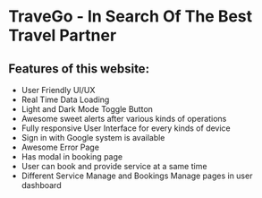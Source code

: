 # TraveGo - In Search Of The Best Travel Partner
## Features of this website:
* User Friendly UI/UX
* Real Time Data Loading
* Light and Dark Mode Toggle Button
* Awesome sweet alerts after various kinds of operations
* Fully responsive User Interface for every kinds of device
* Sign in with Google system is available
* Awesome Error Page
* Has modal in booking page
* User can book and provide service at a same time
* Different Service Manage and Bookings Manage pages in user dashboard